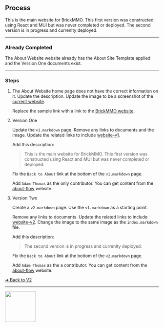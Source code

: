 <style>@import url("//readme.codeadam.ca/readme.css");</style>

## Process

This is the main website for BrickMMO. This first version was constructed using React and MUI but was never completed or deployed. The second version is in progress and currenlty deployed. 

---

### Already Completed

The About Website website already has the About Site Template applied and the Version One documents exist. 

*** 

### Steps

1. The About Website home page does not have the correct information on it. Update the description. Update the image to be a screenshot of the [current website](https://brickmmo.com/). 

    Replace the sample link with a link to the [BrickMMO website](https://brickmmo.com/).

2. Version One

    Update the `v1.markdown` page. Remove any links to documents and the image. Update the related links to include [website-v1](https://github.com/BrickMMO/website-v1).

    Add this description:

    > This is the main website for BrickMMO. This first version was constructed using React and MUI but was never completed or deployed. 
   
    Fix the `Back to About` link at the bottom of the `v1.markdown` page.

    Add `Adam Thomas` as the only contributor. You can get content from the [about-flow](https://brickmmo.github.io/flow-about/v1) website. 

3. Version Two

    Create a `v2.markdown` page. Use the `v1.markdown` as a starting point.

    Remove any links to documents. Update the related links to include [website-v2](https://github.com/BrickMMO/website-v2). Change the image to the same image as the `index.markdown` file. 

    Add this description:

    > The second version is in progress and currenlty deployed.
   
    Fix the `Back to About` link at the bottom of the `v2.markdown` page.

    Add `Adam Thomas` as the a contributor. You can get content from the [about-flow](https://brickmmo.github.io/flow-about/v1) website. 

[&#10132; Back to V2](/radio-about/v2)

---

<a href="https://brickmmo.com">
<img src="https://brickmmo.com/images/brickmmo-logo-horizontal.jpg" width="100">
</a>

